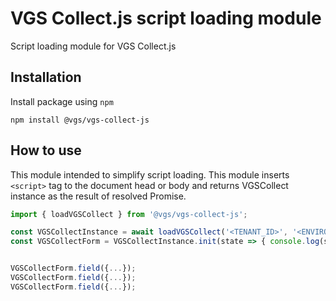 # VGS Collect.js script loading module

Script loading module for VGS Collect.js

## Installation

Install package using `npm`

```
npm install @vgs/vgs-collect-js
```

## How to use

This module intended to simplify script loading. This module inserts `<script>` tag to the document head or body and returns
VGSCollect instance as the result of resolved Promise.

```javascript
import { loadVGSCollect } from '@vgs/vgs-collect-js';

const VGSCollectInstance = await loadVGSCollect('<TENANT_ID>', '<ENVIRONMENT>');
const VGSCollectForm = VGSCollectInstance.init(state => { console.log(state); });


VGSCollectForm.field({...});
VGSCollectForm.field({...});
VGSCollectForm.field({...});
```
